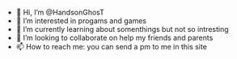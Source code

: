 - 👋 Hi, I’m @HandsonGhosT
- 👀 I’m interested in progams and games
- 🌱 I’m currently learning about somenthings but not so intresting
- 💞️ I’m looking to collaborate on help my friends and parents
- 📫 How to reach me: you can send a pm to me in this site

<!---
HandsonGhosT/HandsonGhosT is a ✨ special ✨ repository because its `README.md` (this file) appears on your GitHub profile.
You can click the Preview link to take a look at your changes.
--->

